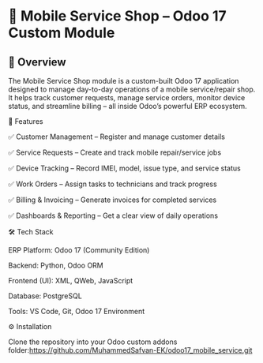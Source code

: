 # 📱 Mobile Service Shop – Odoo 17 Custom Module
## 📖 Overview

The Mobile Service Shop module is a custom-built Odoo 17 application designed to manage day-to-day operations of a mobile service/repair shop.
It helps track customer requests, manage service orders, monitor device status, and streamline billing – all inside Odoo’s powerful ERP ecosystem.

🚀 Features

✅ Customer Management – Register and manage customer details

✅ Service Requests – Create and track mobile repair/service jobs

✅ Device Tracking – Record IMEI, model, issue type, and service status

✅ Work Orders – Assign tasks to technicians and track progress

✅ Billing & Invoicing – Generate invoices for completed services

✅ Dashboards & Reporting – Get a clear view of daily operations

🛠️ Tech Stack

ERP Platform: Odoo 17 (Community Edition)

Backend: Python, Odoo ORM

Frontend (UI): XML, QWeb, JavaScript

Database: PostgreSQL

Tools: VS Code, Git, Odoo 17 Environment

⚙️ Installation

Clone the repository into your Odoo custom addons folder:https://github.com/MuhammedSafvan-EK/odoo17_mobile_service.git
